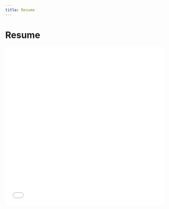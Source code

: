 ```yaml
---
title: Resume
---
```


# Resume

<iframe src="/前端开发-孙轶扬-电子科技大学-软件工程-23届-本科.pdf" width="100%" height="500" frameBorder="0"></iframe>
